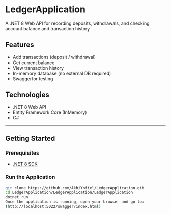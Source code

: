 # LedgerApplication

A .NET 8 Web API for recording deposits, withdrawals, and checking account balance and transaction history

## Features

- Add transactions (deposit / withdrawal)
- Get current balance
- View transaction history
- In-memory database (no external DB required)
- Swaggerfor testing

## Technologies

- .NET 8 Web API
- Entity Framework Core (InMemory)
- C#

---

## Getting Started

### Prerequisites

- [.NET 8 SDK](https://dotnet.microsoft.com/en-us/download/dotnet/8.0)

### Run the Application

```bash
git clone https://github.com/AkhiYofiel/LedgerApplication.git
cd LedgerApplication/LedgerApplication/LedgerApplication
dotnet run
Once the application is running, open your browser and go to:
(http://localhost:5022/swagger/index.html)
